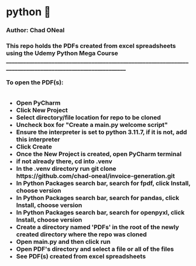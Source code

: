 # python &#128013;
<h3>Author: Chad ONeal<h3>
This repo holds the PDFs created from excel spreadsheets using the Udemy Python Mega Course <br>
__________________________________________________________________________________________________________ <br><br>  
To open the PDF(s): <br><br>
<ul>
  <li> Open PyCharm <br>
  <li> Click New Project <br>
  <li> Select directory/file location for repo to be cloned <br>
  <li> Uncheck box for "Create a main.py welcome script"  <br>
  <li> Ensure the interpreter is set to python 3.11.7, if it is not, add this interpreter <br>   
  <li> Click Create <br> 
  <li> Once the New Project is created, open PyCharm terminal <br>
  <li> if not already there, cd into .venv <br>
  <li> In the .venv directory run git clone https://github.com/chad-oneal/invoice-generation.git <br>
  <li> In Python Packages search bar, search for fpdf, click Install, choose version <br> 
  <li> In Python Packages search bar, search for pandas, click Install, choose version <br> 
  <li> In Python Packages search bar, search for openpyxl, click Install, choose version <br>
  <li> Create a directory named 'PDFs' in the root of the newly created directory where the repo was cloned <br>  
  <li> Open main.py and then click run <br>
  <li> Open PDF's directory and select a file or all of the files <br> 
  <li> See PDF(s) created from excel spreadsheets  
